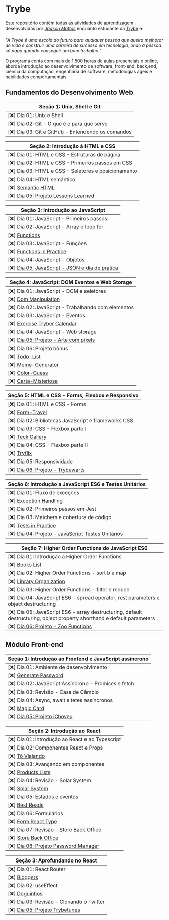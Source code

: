 # Trybe

Este repositório contém todas as atividades de aprendizagem desenvolvidas por _[Jadson Mattos](https://linkedin.com/in/jadsonmattos)_ enquanto estudante da [Trybe](https://www.betrybe.com/) :airplane:

_"A Trybe é uma escola do futuro para qualquer pessoa que queira melhorar de vida e construir uma carreira de sucesso em tecnologia, onde a pessoa só paga quando conseguir um bom trabalho."_

O programa conta com mais de 1.500 horas de aulas presenciais e online, aborda introdução ao desenvolvimento de software, front-end, back,end, ciência da computação, engenharia de software, metodologias ágeis e habilidades comportamentais.

## Fundamentos do Desenvolvimento Web

|Seção 1: Unix, Shell e Git|
|----------------------------|
|[:x:] Dia 01: Unix e Shell|
|[:x:] Dia 02: Git - O que é e para que serve|
|[:x:] Dia 03: Git e GitHub - Entendendo os comandos|

|Seção 2: Introdução à HTML e CSS|
|-------------------------------------|
|[:x:] Dia 01: HTML e CSS - Estruturas de página|
|[:x:] Dia 02: HTML e CSS - Primeiros passos em CSS|
|[:x:] Dia 03: HTML e CSS - Seletores e posicionamento|
|[:x:] Dia 04: HTML semântico|
|[:x:] [Semantic HTML](https://github.com/JadsonMattos/semantic-html)|
|[:x:] [Dia 05: Projeto Lessons Learned](https://github.com/JadsonMattos/LessonsLearned)|

|Seção 3: Introdução ao JavaScript|
|-------------------------------------|
|[:x:] Dia 01: JavaScript - Primeiros passos|
|[:x:] Dia 02: JavaScript - Array e loop for|
|[:x:] [Functions](https://github.com/JadsonMattos/Exercise-Functions)|
|[:x:] Dia 03: JavaScript - Funções|
|[:x:] [Functions in Practice](https://github.com/JadsonMattos/functions-in-practice)|
|[:x:] Dia 04: JavaScript - Objetos|
|[:x:] [Dia 05: JavaScript - JSON e dia de prática](https://github.com/JadsonMattos/Playground-Functions)|

|Seção 4: JavaScript: DOM Eventos e Web Storage|
|-------------------------------------------------|
|[:x:] Dia 01: JavaScript - DOM e seletores|
|[:x:] [Dom Manipulation](https://github.com/JadsonMattos/Dom-Manipulation)|
|[:x:] Dia 02: JavaScript - Trabalhando com elementos|
|[:x:] Dia 03: JavaScript - Eventos|
|[:x:] [Exercise Tryber Calendar](https://github.com/JadsonMattos/Tryber-Calendar)|
|[:x:] Dia 04: JavaScript - Web storage|
|[:x:] [Dia 05: Projeto - Arte com pixels](https://github.com/JadsonMattos/Pixel-Arts)|
|[:x:] Dia 06: Projeto bônus|
|[:x:] [Todo-List](https://github.com/JadsonMattos/Todo-List)|
|[:x:] [Meme-Generator](https://github.com/JadsonMattos/Meme-Generator)|
|[:x:] [Color-Guess](https://github.com/JadsonMattos/Color-Guess)|
|[:x:] [Carta-Misteriosa](https://github.com/JadsonMattos/Carta-Misteriosa)|

|Seção 5: HTML e CSS - Forms, Flexbox e Responsivo|
|-------------------------------------------------|
|[:x:] Dia 01: HTML e CSS - Forms|
|[:x:] [Form-Travel](https://github.com/JadsonMattos/Trybe-Travel)|
|[:x:] Dia 02: Bibliotecas JavaScript e frameworks CSS|
|[:x:] Dia 03: CSS - Flexbox parte I|
|[:x:] [Teck Gallery](https://github.com/JadsonMattos/Tech-Gallery)|
|[:x:] Dia 04: CSS - Flexbox parte II|
|[:x:] [Tryflix](https://github.com/JadsonMattos/Tryflix)|
|[:x:] Dia 05: Responsividade|
|[:x:] [Dia 06: Projeto - Trybewarts](https://github.com/JadsonMattos/Trybewarts)|

|Seção 6: Introdução a JavaScript ES6 e Testes Unitários|
|---------------------------------------------------------|
|[:x:] Dia 01: Fluxo de exceções|
|[:x:] [Exception Handling](https://github.com/JadsonMattos/exception-handling)|
|[:x:] Dia 02: Primeiros passos em Jest|
|[:x:] Dia 03: Matchers e cobertura de código|
|[:x:] [Tests in Practice](https://github.com/JadsonMattos/tests-in-practice)|
|[:x:] [Dia 04: Projeto - JavaScript Testes Unitários](https://github.com/JadsonMattos/unit-tests)|

|Seção 7: Higher Order Functions do JavaScript ES6|
|-------------------------------------------------|
|[:x:] Dia 01: Introdução a Higher Order Functions|
|[:x:] [Books List](https://github.com/JadsonMattos/books-list)|
|[:x:] Dia 02: Higher Order Functions - sort b   e map|
|[:x:] [Library Organization](https://github.com/JadsonMattos/library-organization)|
|[:x:] Dia 03: Higher Order Functions - filter e reduce|
|[:x:] Dia 04: JavaScript ES6 - spread operator, rest parameters e object destructuring|
|[:x:] Dia 05: JavaScript ES6 - array destructuring, default destructuring, object property shorthand e default parameters|
|[:x:] [Dia 06: Projeto - Zoo Functions](https://github.com/JadsonMattos/zoo-functions)|

## Módulo Front-end

|Seção 1: Introdução ao Frontend e JavaScript assíncrono|
|----------------------------|
|[:x:] Dia 01: Ambiente de desenvolvimento|
|[:x:] [Generate Password](https://github.com/JadsonMattos/generate-password)|
|[:x:] Dia 02: JavaScript Assíncrono - Promises e fetch|
|[:x:] Dia 03: Revisão - Casa de Câmbio|
|[:x:] Dia 04: Async, await e tetes assíncronos|
|[:x:] [Magic Card](https://github.com/JadsonMattos/magic-card)|
|[:x:] [Dia 05: Projeto iChoveu](https://github.com/JadsonMattos/iChoveu)|

|Seção 2: Introdução ao React|
|-------------------------------------|
|[:x:] Dia 01: Introdução ao React e ao Typescript|
|[:x:] Dia 02: Componentes React e Props|
|[:x:] [Tô Viajando](https://github.com/JadsonMattos/to-viajando)|
|[:x:] Dia 03: Avançando em componentes|
|[:x:] [Products Lists](https://github.com/JadsonMattos/product-list)|
|[:x:] Dia 04: Revisão - Solar System|
|[:x:] [Solar System](https://github.com/JadsonMattos/solar-system)|
|[:x:] Dia 05: Estados e eventos|
|[:x:] [Best Reads](https://github.com/JadsonMattos/best-reads)|
|[:x:] Dia 06: Formulários|
|[:x:] [Form React Type](https://github.com/JadsonMattos/form-react-type)|
|[:x:] Dia 07: Revisão - Store Back Office|
|[:x:] [Store Back Office](https://github.com/JadsonMattos/store-back-office)|
|[:x:] [Dia 08: Projeto Password Manager](https://github.com/JadsonMattos/password-manager)|

|Seção 3: Aprofundando no React|
|-------------------------------------|
|[:x:] Dia 01: React Router|
|[:x:] [Bloggers](https://github.com/JadsonMattos/bloggers)|
|[:x:] Dia 02: useEffect|
|[:x:] [Doguinhos](https://github.com/JadsonMattos/dog-images)|
|[:x:] Dia 03: Revisão - Clonando o Twitter|
|[:x:] [Dia 05: Projeto Trybetunes](https://github.com/JadsonMattos/trybetunes)|
